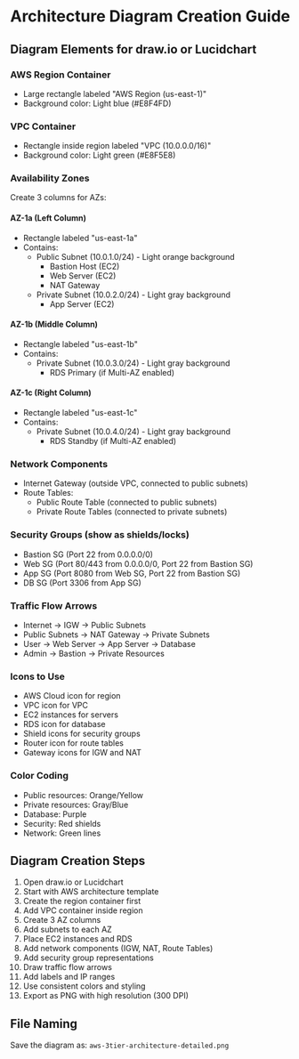 # Architecture Diagram Creation Guide

## Diagram Elements for draw.io or Lucidchart

### AWS Region Container
- Large rectangle labeled "AWS Region (us-east-1)"
- Background color: Light blue (#E8F4FD)

### VPC Container
- Rectangle inside region labeled "VPC (10.0.0.0/16)"
- Background color: Light green (#E8F5E8)

### Availability Zones
Create 3 columns for AZs:

#### AZ-1a (Left Column)
- Rectangle labeled "us-east-1a"
- Contains:
  - Public Subnet (10.0.1.0/24) - Light orange background
    - Bastion Host (EC2)
    - Web Server (EC2)
    - NAT Gateway
  - Private Subnet (10.0.2.0/24) - Light gray background
    - App Server (EC2)

#### AZ-1b (Middle Column)
- Rectangle labeled "us-east-1b"
- Contains:
  - Private Subnet (10.0.3.0/24) - Light gray background
    - RDS Primary (if Multi-AZ enabled)

#### AZ-1c (Right Column)
- Rectangle labeled "us-east-1c"
- Contains:
  - Private Subnet (10.0.4.0/24) - Light gray background
    - RDS Standby (if Multi-AZ enabled)

### Network Components
- Internet Gateway (outside VPC, connected to public subnets)
- Route Tables:
  - Public Route Table (connected to public subnets)
  - Private Route Tables (connected to private subnets)

### Security Groups (show as shields/locks)
- Bastion SG (Port 22 from 0.0.0.0/0)
- Web SG (Port 80/443 from 0.0.0.0/0, Port 22 from Bastion SG)
- App SG (Port 8080 from Web SG, Port 22 from Bastion SG)
- DB SG (Port 3306 from App SG)

### Traffic Flow Arrows
- Internet → IGW → Public Subnets
- Public Subnets → NAT Gateway → Private Subnets
- User → Web Server → App Server → Database
- Admin → Bastion → Private Resources

### Icons to Use
- AWS Cloud icon for region
- VPC icon for VPC
- EC2 instances for servers
- RDS icon for database
- Shield icons for security groups
- Router icon for route tables
- Gateway icons for IGW and NAT

### Color Coding
- Public resources: Orange/Yellow
- Private resources: Gray/Blue
- Database: Purple
- Security: Red shields
- Network: Green lines

## Diagram Creation Steps

1. Open draw.io or Lucidchart
2. Start with AWS architecture template
3. Create the region container first
4. Add VPC container inside region
5. Create 3 AZ columns
6. Add subnets to each AZ
7. Place EC2 instances and RDS
8. Add network components (IGW, NAT, Route Tables)
9. Add security group representations
10. Draw traffic flow arrows
11. Add labels and IP ranges
12. Use consistent colors and styling
13. Export as PNG with high resolution (300 DPI)

## File Naming
Save the diagram as: `aws-3tier-architecture-detailed.png`